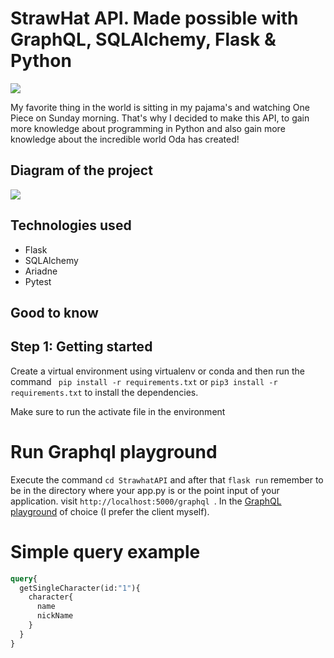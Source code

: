 # StrawHat API. Made possible with GraphQL, SQLAlchemy, Flask & Python

![](https://upload.wikimedia.org/wikipedia/en/thumb/2/2c/One_Piece_Logo.svg/800px-One_Piece_Logo.svg.png)

My favorite thing in the world is sitting in my pajama's and watching One Piece on Sunday morning.
That's why I decided to make this API, to gain more knowledge about programming in Python and also 
gain more knowledge about the incredible world Oda has created!

## Diagram of the project

![](https://raw.githubusercontent.com/Mapacherama/StrawHat_API_GraphQL_Python/main/Diagrams/PirateClassDiagram.png)


## Technologies used

- Flask
- SQLAlchemy
- Ariadne
- Pytest

## Good to know

## Step 1: Getting started

Create a virtual environment using virtualenv or conda and then run the command ` pip install -r requirements.txt` or ` pip3 install -r requirements.txt ` to install the dependencies.

Make sure to run the activate file in the environment



# Run Graphql playground

Execute the command ` cd StrawhatAPI ` and after that  ` flask run ` remember to be in the directory where your app.py is or the point
input of your application. visit `http://localhost:5000/graphql `. In the [GraphQL playground](https://github.com/graphql/graphql-playground/releases/tag/v1.8.10) of choice (I prefer the client myself).

# Simple query example
```GraphQL
query{
  getSingleCharacter(id:"1"){
    character{
      name
      nickName
    }
  }
}
```


